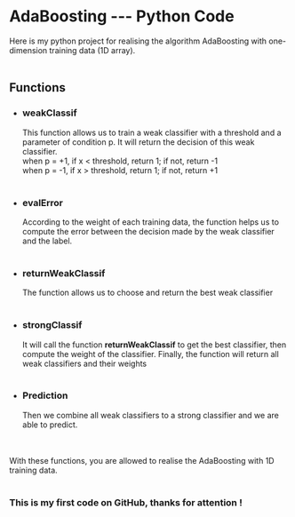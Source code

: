 # AdaBoosting --- Python Code
Here is my python project for realising the algorithm AdaBoosting with one-dimension training data (1D array).<br>
<br>
## Functions<br>
- ### weakClassif
    This function allows us to train a weak classifier with a threshold and a parameter of condition p. It will return the decision of this weak classifier.<br>
    when p = +1, if x < threshold, return 1; if not, return -1 <br>
    when p = -1, if x > threshold, return 1; if not, return +1 <br><br>
- ### evalError
    According to the weight of each training data, the function helps us to compute the error between the decision made by the weak classifier and the label.<br>
    <br>
- ### returnWeakClassif
    The function allows us to choose and return the best weak classifier<br><br>
- ### strongClassif
    It will call the function **returnWeakClassif** to get the best classifier, then compute the weight of the classifier. Finally, the function will return all weak classifiers and their weights<br><br>
 - ### Prediction 
    Then we combine all weak classifiers to a strong classifier and we are able to predict. <br><br><br>
   
With these functions, you are allowed to realise the AdaBoosting with 1D training data.<br>
<br>
### This is my first code on GitHub, thanks for attention !